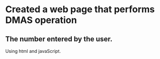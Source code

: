 # Created a web page that performs DMAS operation 
## The number entered by the user.
Using html and javaScript.
